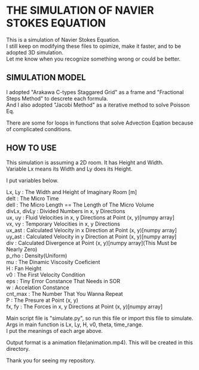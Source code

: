 # THE SIMULATION OF NAVIER STOKES EQUATION
This is a simulation of Navier Stokes Equation.  
I still keep on modifying these files to opimize, make it faster, and to be adopted 3D simulation.  
Let me know when you recognize something wrong or could be better.    


## SIMULATION MODEL
I adopted "Arakawa C-types Staggared Grid" as a frame and "Fractional Steps Method" to descrete each formula.  
And I also adopted "Jacobi Method" as a iterative method to solve Poisson Eq.    

There are some for loops in functions that solve Advection Eqation because of complicated conditions.    


## HOW TO USE
This simulation is assuming a 2D room. It has Height and Width.    
Variable Lx means its Width and Ly does its Height.    

I put variables below.    

Lx, Ly       : The Width and Height of Imaginary Room [m]  
delt         : The Micro Time  
dell         : The Micro Length == The Length of The Micro Volume  
divLx, divLy : Divided Numbers in x, y Directions  
ux, uy       : Fluid Velocities in x, y Directions at Point (x, y)[numpy array]  
vx, vy       : Temporary Velocities in x, y Directions  
ux_ast       : Calculated Velocity in x Direction at Point (x, y)[numpy array]  
uy_ast       : Calculated Velocity in y Direction at Point (x, y)[numpy array]  
div          : Calculated Divergence at Point (x, y)[numpy array](This Must be Nearly Zero)  
p_rho        : Density(Uniform)  
mu           : The Dinamic Viscosity Coeficient  
H            : Fan Height  
v0           : The First Velocity Condition  
eps          : Tiny Error Constance That Needs in SOR  
w            : Accelation Constance  
cnt_max    : The Number That You Wanna Repeat  
P            : The Presure at Point (x, y)  
fx, fy       : The Forces in x, y Directions at Point (x, y)[numpy array]  


Main script file is "simulate.py", so run this file or import this file to simulate.  
Args in main function is Lx, Ly, H, v0, theta, time_range.  
I put the meanings of each arge above.    

Output format is a animation file(animation.mp4). This will be created in this directory.      


Thank you for seeing my repository.  

